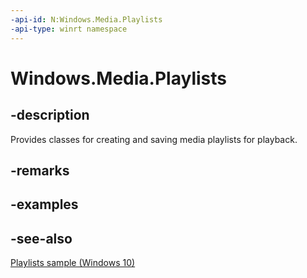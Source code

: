 ```yaml
---
-api-id: N:Windows.Media.Playlists
-api-type: winrt namespace
---
```


# Windows.Media.Playlists

## -description

Provides classes for creating and saving media playlists for playback.

## -remarks

## -examples

## -see-also

[Playlists sample (Windows 10)](https://github.com/Microsoft/Windows-universal-samples/tree/master/Samples/Playlists)
